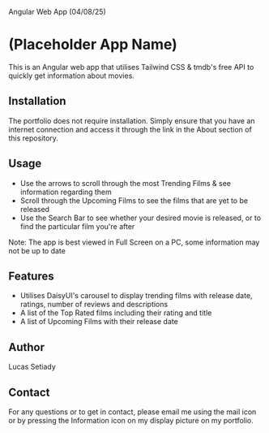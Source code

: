 Angular Web App (04/08/25)
# (Placeholder App Name)
This is an Angular web app that utilises Tailwind CSS & tmdb's free API to quickly get information about movies.

## Installation
The portfolio does not require installation. Simply ensure that you have an internet connection and access it through the link in the About section of this repository.

## Usage
- Use the arrows to scroll through the most Trending Films & see information regarding them
- Scroll through the Upcoming Films to see the films that are yet to be released
- Use the Search Bar to see whether your desired movie is released, or to find the particular film you're after

Note: The app is best viewed in Full Screen on a PC, some information may not be up to date

## Features
- Utilises DaisyUI's carousel to display trending films with release date, ratings, number of reviews and descriptions
- A list of the Top Rated films including their rating and title
- A list of Upcoming Films with their release date

## Author
Lucas Setiady   

## Contact
For any questions or to get in contact, please email me using the mail icon or by pressing the Information icon on my display picture on my portfolio. 
